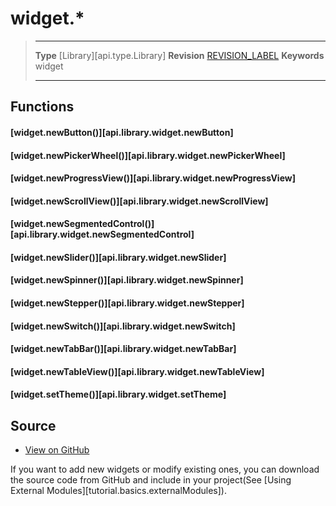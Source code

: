 # widget.*

> --------------------- ------------------------------------------------------------------------------------------
> __Type__              [Library][api.type.Library]
> __Revision__          [REVISION_LABEL](REVISION_URL)
> __Keywords__          widget
> --------------------- ------------------------------------------------------------------------------------------


## Functions

#### [widget.newButton()][api.library.widget.newButton]

#### [widget.newPickerWheel()][api.library.widget.newPickerWheel]

#### [widget.newProgressView()][api.library.widget.newProgressView]

#### [widget.newScrollView()][api.library.widget.newScrollView]

#### [widget.newSegmentedControl()][api.library.widget.newSegmentedControl]

#### [widget.newSlider()][api.library.widget.newSlider]

#### [widget.newSpinner()][api.library.widget.newSpinner]

#### [widget.newStepper()][api.library.widget.newStepper]

#### [widget.newSwitch()][api.library.widget.newSwitch]

#### [widget.newTabBar()][api.library.widget.newTabBar]

#### [widget.newTableView()][api.library.widget.newTableView]

#### [widget.setTheme()][api.library.widget.setTheme]

## Source

* [View on GitHub](https://github.com/coronalabs/framework-widget)

If you want to add new widgets or modify existing ones, you can download the source code from GitHub and include in your project(See [Using External Modules][tutorial.basics.externalModules]).
